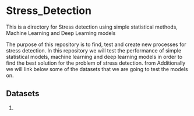 # Stress_Detection
This is a directory for Stress detection using simple statistical methods, Machine Learning and Deep Learning models

The purpose of this repository is to find, test and create new processes for stress detection. In this repository we will test the performance of simple statistical models, machine learning and deep learning models in order to find the best solution for the problem of stress detection. from Additionally we will link below some of the datasets that we are going to test the models on.

## Datasets
1. 

